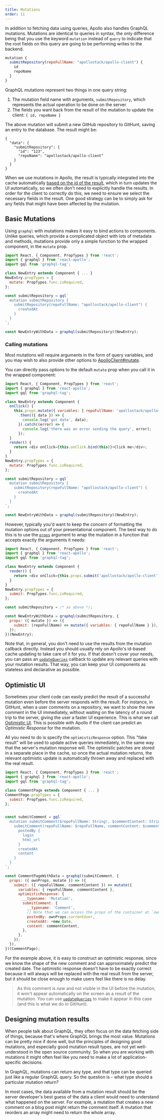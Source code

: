 ```yaml
---
title: Mutations
order: 11
---
```


In addition to fetching data using queries, Apollo also handles GraphQL mutations. Mutations are identical to queries in syntax, the only difference being that you use the keyword `mutation` instead of `query` to indicate that the root fields on this query are going to be performing writes to the backend.

```js
mutation {
  submitRepository(repoFullName: "apollostack/apollo-client") {
    id
    repoName
  }
}
```

GraphQL mutations represent two things in one query string:

1. The mutation field name with arguments, `submitRepository`, which represents the actual operation to be done on the server
2. The fields you want back from the result of the mutation to update the client: `{ id, repoName }`

The above mutation will submit a new GitHub repository to GitHunt, saving an entry to the database. The result might be:

```
{
  "data": {
    "submitRepository": {
      "id": "123",
      "repoName": "apollostack/apollo-client"
    }
  }
}
```

When we use mutations in Apollo, the result is typically integrated into the cache automatically [based on the id of the result](cache-updates.html#dataIdFromObject), which in turn updates the UI automatically, so we often don't need to explicitly handle the results. In order for the client to correctly do this, we need to ensure we select the necessary fields in the result. One good strategy can be to simply ask for any fields that might have been affected by the mutation.

<h2 id="basics">Basic Mutations</h2>

Using `graphql` with mutations makes it easy to bind actions to components. Unlike queries, which provide a complicated object with lots of metadata and methods, mutations provide only a simple function to the wrapped component, in the `mutate` prop.

```js
import React, { Component, PropTypes } from 'react';
import { graphql } from 'react-apollo';
import gql from 'graphql-tag';

class NewEntry extends Component { ... }
NewEntry.propTypes = {
  mutate: PropTypes.func.isRequired,
};

const submitRepository = gql`
  mutation submitRepository {
    submitRepository(repoFullName: "apollostack/apollo-client") {
      createdAt
    }
  }
`;

const NewEntryWithData = graphql(submitRepository)(NewEntry);
```

<h3 id="calling-mutations">Calling mutations</h3>

Most mutations will require arguments in the form of query variables, and you may wish to also provide other options to [ApolloClient#mutate](/core/apollo-client-api.html#mutate).

You can directly pass options to the default `mutate` prop when you call it in the wrapped component:

```js
import React, { Component, PropTypes } from 'react';
import { graphql } from 'react-apollo';
import gql from 'graphql-tag';

class NewEntry extends Component {
  onClick() {
    this.props.mutate({ variables: { repoFullName: 'apollostack/apollo-client' } })
      .then(({ data }) => {
        console.log('got data', data);
      }).catch((error) => {
        console.log('there was an error sending the query', error);
      });      
  }
  render() {
    return <div onClick={this.onClick.bind(this)}>Click me</div>;
  }
}
NewEntry.propTypes = {
  mutate: PropTypes.func.isRequired,
};

const submitRepository = gql`
  mutation submitRepository {
    submitRepository(repoFullName: "apollostack/apollo-client") {
      createdAt
    }
  }
`;

const NewEntryWithData = graphql(submitRepository)(NewEntry);
```

However, typically you'd want to keep the concern of formatting the mutation options out of your presentational component. The best way to do this is to use the [`props`](queries.html#graphql-props) argument to wrap the mutation in a function that accepts exactly the arguments it needs:

```js
import React, { Component, PropTypes } from 'react';
import { graphql } from 'react-apollo';
import gql from 'graphql-tag';

class NewEntry extends Component {
  render() {
    return <div onClick={this.props.submit('apollostack/apollo-client')}>Click me</div>;
  }
}
NewEntry.propTypes = {
  submit: PropTypes.func.isRequired,
};

const submitRepository = /* as above */;

const NewEntryWithData = graphql(submitRepository, {
  props: ({ mutate }) => ({
    submit: (repoFullName) => mutate({ variables: { repoFullName } }),
  });
})(NewEntry);
```

Note that, in general, you don't need to use the results from the mutation callback directly. Instead you should usually rely on Apollo's id-based cache updating to take care of it for you. If that doesn't cover your needs, you can pass an [`updateQueries`](cache-updates.html#updateQueries) callback to update any relevant queries with your mutation results. That way, you can keep your UI components as stateless and declarative as possible.

<h2 id="optimistic-ui">Optimistic UI</h2>

Sometimes your client code can easily predict the result of a successful mutation even before the server responds with the result. For instance, in GitHunt, when a user comments on a repository, we want to show the new comment in the UI immediately, without waiting on the latency of a round trip to the server, giving the user a faster UI experience. This is what we call [Optimistic UI](http://info.meteor.com/blog/optimistic-ui-with-meteor-latency-compensation). This is possible with Apollo if the client can predict an *Optimistic Response* for the mutation.

All you need to do is specify the `optimisticResponse` option. This "fake result" will be used to update active queries immediately, in the same way that the server's mutation response will. The optimistic patches are stored in a separate place in the cache, so once the actual mutation returns, the relevant optimistic update is automatically thrown away and replaced with the real result.

```js
import React, { Component, PropTypes } from 'react';
import { graphql } from 'react-apollo';
import gql from 'graphql-tag';

class CommentPage extends Component { ... }
CommentPage.propTypes = {
  submit: PropTypes.func.isRequired,
};


const submitComment = gql`
  mutation submitComment($repoFullName: String!, $commentContent: String!) {
    submitComment(repoFullName: $repoFullName, commentContent: $commentContent) {
      postedBy {
        login
        html_url
      }
      createdAt
      content
    }
  }
`;

const CommentPageWithData = graphql(submitComment, {
  props: ({ ownProps, mutate }) => ({
    submit: ({ repoFullName, commentContent }) => mutate({
      variables: { repoFullName, commentContent },
      optimisticResponse: {
        __typename: 'Mutation',
        submitComment: {
          __typename: 'Comment',
          // Note that we can access the props of the container at `ownProps`
          postedBy: ownProps.currentUser,
          createdAt: +new Date,
          content: commentContent,
        },
      },
    });
  }),
})(CommentPage);
```

For the example above, it is easy to construct an optimistic response, since we know the shape of the new comment and can approximately predict the created date. The optimistic response doesn't have to be exactly correct because it will always will be replaced with the real result from the server, but it should be close enough to make users feel like there is no delay.

> As this comment is *new* and not visible in the UI before the mutation, it won't appear automatically on the screen as a result of the mutation. You can use [`updateQueries`](cache-updates.html#updateQueries) to make it appear in this case (and this is what we do in GitHunt).

<h2 id="mutation-results">Designing mutation results</h2>

When people talk about GraphQL, they often focus on the data fetching side of things, because that's where GraphQL brings the most value. Mutations can be pretty nice if done well, but the principles of designing good mutations, and especially good mutation result types, are not yet well-understood in the open source community. So when you are working with mutations it might often feel like you need to make a lot of application-specific decisions.

In GraphQL, mutations can return any type, and that type can be queried just like a regular GraphQL query. So the question is - what type should a particular mutation return?

In most cases, the data available from a mutation result should be the server developer's best guess of the data a client would need to understand what happened on the server. For example, a mutation that creates a new comment on a blog post might return the comment itself. A mutation that reorders an array might need to return the whole array.
